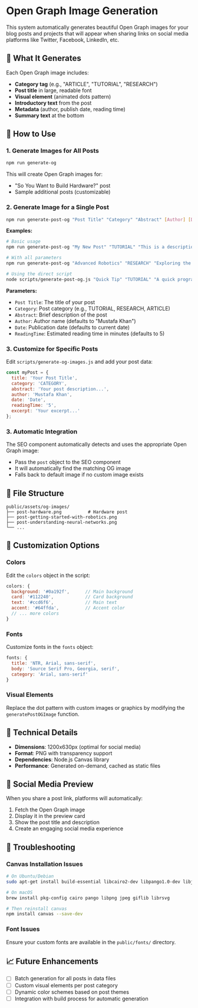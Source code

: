 # Open Graph Image Generation

This system automatically generates beautiful Open Graph images for your blog posts and projects that will appear when sharing links on social media platforms like Twitter, Facebook, LinkedIn, etc.

## 🎨 What It Generates

Each Open Graph image includes:
- **Category tag** (e.g., "ARTICLE", "TUTORIAL", "RESEARCH")
- **Post title** in large, readable font
- **Visual element** (animated dots pattern)
- **Introductory text** from the post
- **Metadata** (author, publish date, reading time)
- **Summary text** at the bottom

## 🚀 How to Use

### 1. Generate Images for All Posts

```bash
npm run generate-og
```

This will create Open Graph images for:
- "So You Want to Build Hardware?" post
- Sample additional posts (customizable)

### 2. Generate Image for a Single Post

```bash
npm run generate-post-og "Post Title" "Category" "Abstract" [Author] [Date] [ReadingTime]
```

**Examples:**
```bash
# Basic usage
npm run generate-post-og "My New Post" "TUTORIAL" "This is a description of my post"

# With all parameters
npm run generate-post-og "Advanced Robotics" "RESEARCH" "Exploring the future of autonomous systems" "Mustafa Khan" "September 2, 2025" "15"

# Using the direct script
node scripts/generate-post-og.js "Quick Tip" "TUTORIAL" "A quick programming tip"
```

**Parameters:**
- `Post Title`: The title of your post
- `Category`: Post category (e.g., TUTORIAL, RESEARCH, ARTICLE)
- `Abstract`: Brief description of the post
- `Author`: Author name (defaults to "Mustafa Khan")
- `Date`: Publication date (defaults to current date)
- `ReadingTime`: Estimated reading time in minutes (defaults to 5)

### 3. Customize for Specific Posts

Edit `scripts/generate-og-images.js` and add your post data:

```javascript
const myPost = {
  title: 'Your Post Title',
  category: 'CATEGORY',
  abstract: 'Your post description...',
  author: 'Mustafa Khan',
  date: 'Date',
  readingTime: '5',
  excerpt: 'Your excerpt...'
};
```

### 3. Automatic Integration

The SEO component automatically detects and uses the appropriate Open Graph image:
- Pass the `post` object to the SEO component
- It will automatically find the matching OG image
- Falls back to default image if no custom image exists

## 📁 File Structure

```
public/assets/og-images/
├── post-hardware.png          # Hardware post
├── post-getting-started-with-robotics.png
├── post-understanding-neural-networks.png
└── ...
```

## 🎯 Customization Options

### Colors
Edit the `colors` object in the script:
```javascript
colors: {
  background: '#0a192f',      // Main background
  card: '#112240',            // Card background
  text: '#ccd6f6',            // Main text
  accent: '#64ffda',          // Accent color
  // ... more colors
}
```

### Fonts
Customize fonts in the `fonts` object:
```javascript
fonts: {
  title: 'NTR, Arial, sans-serif',
  body: 'Source Serif Pro, Georgia, serif',
  category: 'Arial, sans-serif'
}
```

### Visual Elements
Replace the dot pattern with custom images or graphics by modifying the `generatePostOGImage` function.

## 🔧 Technical Details

- **Dimensions**: 1200x630px (optimal for social media)
- **Format**: PNG with transparency support
- **Dependencies**: Node.js Canvas library
- **Performance**: Generated on-demand, cached as static files

## 📱 Social Media Preview

When you share a post link, platforms will automatically:
1. Fetch the Open Graph image
2. Display it in the preview card
3. Show the post title and description
4. Create an engaging social media experience

## 🚨 Troubleshooting

### Canvas Installation Issues
```bash
# On Ubuntu/Debian
sudo apt-get install build-essential libcairo2-dev libpango1.0-dev libjpeg-dev libgif-dev librsvg2-dev

# On macOS
brew install pkg-config cairo pango libpng jpeg giflib librsvg

# Then reinstall canvas
npm install canvas --save-dev
```

### Font Issues
Ensure your custom fonts are available in the `public/fonts/` directory.

## 📈 Future Enhancements

- [ ] Batch generation for all posts in data files
- [ ] Custom visual elements per post category
- [ ] Dynamic color schemes based on post themes
- [ ] Integration with build process for automatic generation
